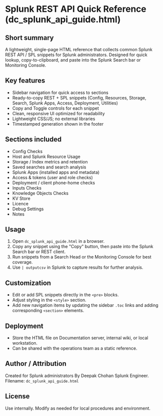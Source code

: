 # Splunk REST API Quick Reference (dc_splunk_api_guide.html)

Short summary
-------------
A lightweight, single-page HTML reference that collects common Splunk REST API / SPL snippets for Splunk administrators. Designed for quick lookup, copy-to-clipboard, and paste into the Splunk Search bar or Monitoring Console.

Key features
------------
- Sidebar navigation for quick access to sections
- Ready-to-copy REST + SPL snippets (Config, Resources, Storage, Search, Splunk Apps, Access, Deployment, Utilities)
- Copy and Toggle controls for each snippet
- Clean, responsive UI optimized for readability
- Lightweight CSS/JS; no external libraries
- Timestamped generation shown in the footer

Sections included
-----------------
- Config Checks  
- Host and Splunk Resource Usage
- Storage / Index metrics and retention
- Saved searches and search analysis
- Splunk Apps (installed apps and metadata)
- Access & tokens (user and role checks)
- Deployment / client phone-home checks
- Inputs Checks 
- Knowledge Objects Checks 
- KV Store 
- Licence 
- Debug Settings 
- Notes 

Usage
-----
1. Open `dc_splunk_api_guide.html` in a browser.
2. Copy any snippet using the "Copy" button, then paste into the Splunk Search bar or REST client.
3. Run snippets from a Search Head or the Monitoring Console for best coverage.
4. Use `| outputcsv` in Splunk to capture results for further analysis.

Customization
-------------
- Edit or add SPL snippets directly in the `<pre>` blocks.
- Adjust styling in the `<style>` section.
- Add new navigation items by updating the sidebar `.toc` links and adding corresponding `<section>` elements.

Deployment
----------
- Store the HTML file on Documentation server, internal wiki, or local workstation.
- Can be shared with the operations team as a static reference.

Author / Attribution
--------------------
Created for Splunk administrators By Deepak Chohan Splunk Engineer. Filename: `dc_splunk_api_guide.html`

License
-------
Use internally. Modify as needed for local procedures and environment.
